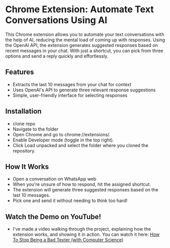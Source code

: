 # Chrome Extension: Automate Text Conversations Using AI
This Chrome extension allows you to automate your text conversations with the help of AI, reducing the mental load of coming up with responses. Using the OpenAI API, the extension generates suggested responses based on recent messages in your chat. With just a shortcut, you can pick from three options and send a reply quickly and effortlessly.

## Features
- Extracts the last 10 messages from your chat for context
- Uses OpenAI's API to generate three relevant response suggestions
- Simple, user-friendly interface for selecting responses
  
## Installation
- clone repo
- Navigate to the folder
- Open Chrome and go to chrome://extensions/.
- Enable Developer mode (toggle in the top right).
- Click Load unpacked and select the folder where you cloned the repository.
  
## How It Works
- Open a conversation on WhatsApp web 
- When you're unsure of how to respond, hit the assigned shortcut.
- The extension will generate three suggested responses based on the last 10 messages.
- Pick one and send it without needing to think too hard!

## Watch the Demo on YouTube!
- I've made a video walking through the project, explaining how the extension works, and showing it in action. You can watch it here: [How To Stop Being a Bad Texter (with Computer Science)](https://youtu.be/zQRIbKmueTg)
